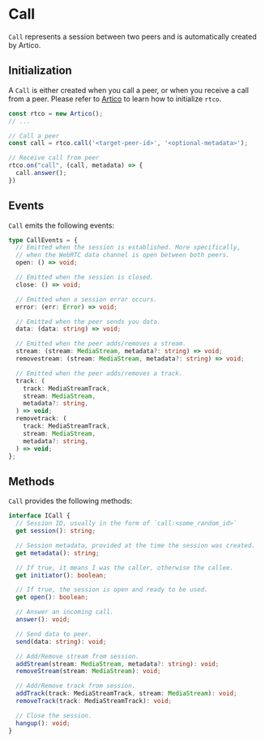 # Call

`Call` represents a session between two peers and is automatically created by Artico.

## Initialization

A `Call` is either created when you call a peer, or when you receive a call from a peer.
Please refer to [Artico](/reference/artico) to learn how to initialize `rtco`.

```ts
const rtco = new Artico();
// ...

// Call a peer
const call = rtco.call('<target-peer-id>', '<optional-metadata>');

// Receive call from peer
rtco.on("call", (call, metadata) => {
  call.answer();
})
```

## Events

`Call` emits the following events:

```ts
type CallEvents = {
  // Emitted when the session is established. More specifically,
  // when the WebRTC data channel is open between both peers.
  open: () => void;

  // Emitted when the session is closed.
  close: () => void;

  // Emitted when a session error occurs.
  error: (err: Error) => void;

  // Emitted when the peer sends you data.
  data: (data: string) => void;

  // Emitted when the peer adds/removes a stream.
  stream: (stream: MediaStream, metadata?: string) => void;
  removestream: (stream: MediaStream, metadata?: string) => void;

  // Emitted when the peer adds/removes a track.
  track: (
    track: MediaStreamTrack,
    stream: MediaStream,
    metadata?: string,
  ) => void;
  removetrack: (
    track: MediaStreamTrack,
    stream: MediaStream,
    metadata?: string,
  ) => void;
};
```

## Methods

`Call` provides the following methods:

```ts
interface ICall {
  // Session ID, usually in the form of `call:<some_random_id>`
  get session(): string;

  // Session metadata, provided at the time the session was created.
  get metadata(): string;

  // If true, it means I was the caller, otherwise the callee.
  get initiator(): boolean;

  // If true, the session is open and ready to be used.
  get open(): boolean;

  // Answer an incoming call.
  answer(): void;

  // Send data to peer.
  send(data: string): void;

  // Add/Remove stream from session.
  addStream(stream: MediaStream, metadata?: string): void;
  removeStream(stream: MediaStream): void;

  // Add/Remove track from session.
  addTrack(track: MediaStreamTrack, stream: MediaStream): void;
  removeTrack(track: MediaStreamTrack): void;

  // Close the session.
  hangup(): void;
}
```
